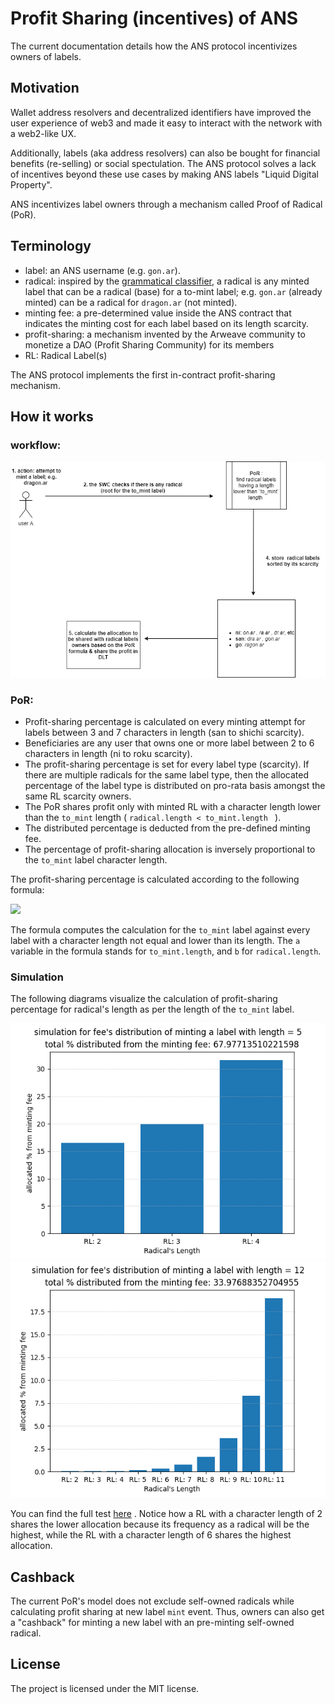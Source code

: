 # Profit Sharing (incentives) of ANS
The current documentation details how the ANS protocol incentivizes owners of labels.

## Motivation
Wallet address resolvers and decentralized identifiers have improved the user experience of web3 and made it easy to interact with the network with a web2-like UX.

Additionally, labels (aka address resolvers) can also be bought for financial benefits (re-selling) or social spectulation. The ANS protocol solves a lack of incentives beyond these use cases by making ANS labels "Liquid Digital Property". 

ANS incentivizes label owners through a mechanism called Proof of Radical (PoR).

## Terminology
- label: an ANS username (e.g. `gon.ar`).
- radical: inspired by the [grammatical classifier](https://en.wikipedia.org/wiki/Radical_(Chinese_characters)), a radical is any minted label that can be a radical (base) for a to-mint label; e.g. `gon.ar` (already minted) can be a radical for `dragon.ar` (not minted).
- minting fee: a pre-determined value inside the ANS contract that indicates the minting cost for each label based on its length scarcity.
- profit-sharing: a mechanism invented by the Arweave community to monetize a DAO (Profit Sharing Community) for its members
- RL: Radical Label(s)

The ANS protocol implements the first in-contract profit-sharing mechanism. 

## How it works

### workflow:

<img src="./img/incentives-workflow.png">

### PoR:

- Profit-sharing percentage is calculated on every minting attempt for labels between 3 and 7 characters in length (san to shichi scarcity).
- Beneficiaries are any user that owns one or more label between 2 to 6 characters in length (ni to roku scarcity).
- The profit-sharing percentage is set for every label type (scarcity). If there are multiple radicals for the same label type, then the allocated percentage of the label type is distributed on pro-rata basis amongst the same RL scarcity owners.
- The PoR shares profit only with minted RL with a character length lower than the `to_mint` length ( `radical.length < to_mint.length ` ).
- The distributed percentage is deducted from the pre-defined minting fee.
- The percentage of profit-sharing allocation is inversely proportional to the `to_mint` label character length.

The profit-sharing percentage is calculated according to the following formula:

<img src="https://render.githubusercontent.com/render/math?math=\Huge ((a%20%2B%20b)%20%2F%20(a-b))%20*%20100%20%2F%20e%5Eb">

The formula computes the calculation for the `to_mint` label against every label with a character length not equal and lower than its length. The `a` variable in the formula stands for `to_mint.length`,  and `b` for `radical.length`.

### Simulation

The following diagrams visualize the calculation of profit-sharing percentage for radical's length as per the length of the `to_mint` label.

<img src="./img/len5.png">

<img src="./img/len12.png">

You can find the full test [here](./img) . Notice how a RL with a character length of 2 shares the lower allocation because its frequency as a radical will be the highest, while the RL with a character length of 6 shares the highest allocation.

## Cashback
The current PoR's model does not exclude self-owned radicals while calculating profit sharing at new label `mint` event. Thus, owners can also get a "cashback" for minting a new label with an pre-minting self-owned radical.

## License

The project is licensed under the MIT license.

